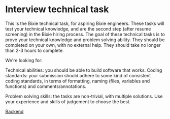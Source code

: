 <html>
  <body>
    <h1>Interview technical task</h1>
    <p>This is the Bixie technical task, for aspiring Bixie engineers. These tasks will test your technical knowledge, and are the second step (after resume screening) in the Bixie hiring process. The goal of these technical tasks is to prove your technical knowledge and problem solving ability. They should be completed on your own, with no external help. They should take no longer than 2-3 hours to complete.</p>
    <p>We're looking for:</p>
    <p>Technical abilities: you should be able to build software that works. Coding standards: your submission should adhere to some kind of consistent coding standards, in terms of formatting, naming (files, variables and functions) and comments/annotations.</p>
    <p>Problem solving skills: the tasks are non-trivial, with multiple solutions. Use your experience and skills of judgement to choose the best.</p>
  </body>
  
  <a href="https://bixie-pvt.github.io/bixie.github.io/backend.html" title="Backend"> Backend </a>

</html>
